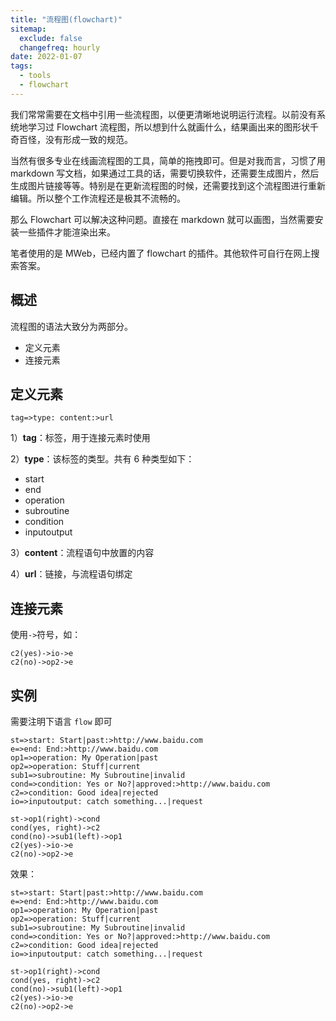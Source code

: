 ```yaml
---
title: "流程图(flowchart)"
sitemap:
  exclude: false
  changefreq: hourly
date: 2022-01-07
tags:
  - tools
  - flowchart
---
```


我们常常需要在文档中引用一些流程图，以便更清晰地说明运行流程。以前没有系统地学习过 Flowchart 流程图，所以想到什么就画什么，结果画出来的图形状千奇百怪，没有形成一致的规范。

当然有很多专业在线画流程图的工具，简单的拖拽即可。但是对我而言，习惯了用 markdown 写文档，如果通过工具的话，需要切换软件，还需要生成图片，然后生成图片链接等等。特别是在更新流程图的时候，还需要找到这个流程图进行重新编辑。所以整个工作流程还是极其不流畅的。

那么 Flowchart 可以解决这种问题。直接在 markdown 就可以画图，当然需要安装一些插件才能渲染出来。

笔者使用的是 MWeb，已经内置了 flowchart 的插件。其他软件可自行在网上搜索答案。

## 概述

流程图的语法大致分为两部分。

- 定义元素
- 连接元素

## 定义元素

```
tag=>type: content:>url
```

1）**tag**：标签，用于连接元素时使用

2）**type**：该标签的类型。共有 6 种类型如下：

- start
- end
- operation
- subroutine
- condition
- inputoutput

3）**content**：流程语句中放置的内容

4）**url**：链接，与流程语句绑定

## 连接元素

使用`->`符号，如：

```
c2(yes)->io->e
c2(no)->op2->e
```

## 实例

需要注明下语言 `flow` 即可

```
st=>start: Start|past:>http://www.baidu.com
e=>end: End:>http://www.baidu.com
op1=>operation: My Operation|past
op2=>operation: Stuff|current
sub1=>subroutine: My Subroutine|invalid
cond=>condition: Yes or No?|approved:>http://www.baidu.com
c2=>condition: Good idea|rejected
io=>inputoutput: catch something...|request

st->op1(right)->cond
cond(yes, right)->c2
cond(no)->sub1(left)->op1
c2(yes)->io->e
c2(no)->op2->e
```

效果：

```flow
st=>start: Start|past:>http://www.baidu.com
e=>end: End:>http://www.baidu.com
op1=>operation: My Operation|past
op2=>operation: Stuff|current
sub1=>subroutine: My Subroutine|invalid
cond=>condition: Yes or No?|approved:>http://www.baidu.com
c2=>condition: Good idea|rejected
io=>inputoutput: catch something...|request

st->op1(right)->cond
cond(yes, right)->c2
cond(no)->sub1(left)->op1
c2(yes)->io->e
c2(no)->op2->e
```
